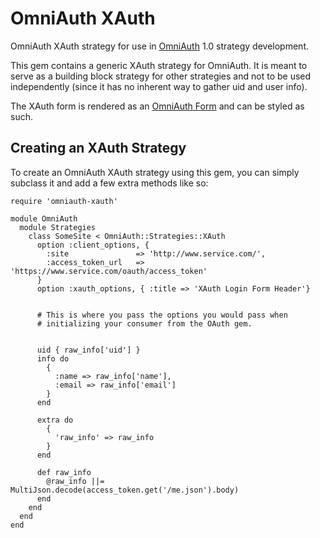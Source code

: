 # OmniAuth XAuth

OmniAuth XAuth strategy for use in [OmniAuth](https://github.com/intridea/omniauth) 1.0 strategy development.

This gem contains a generic XAuth strategy for OmniAuth. It is meant to
serve as a building block strategy for other strategies and not to be
used independently (since it has no inherent way to gather uid and user
info).

The XAuth form is rendered as an [OmniAuth Form](http://rubydoc.info/github/intridea/omniauth/master/OmniAuth/Form)
and can be styled as such.

## Creating an XAuth Strategy

To create an OmniAuth XAuth strategy using this gem, you can simply
subclass it and add a few extra methods like so:

    require 'omniauth-xauth'

    module OmniAuth
      module Strategies
        class SomeSite < OmniAuth::Strategies::XAuth
          option :client_options, {
            :site               => 'http://www.service.com/',
            :access_token_url   => 'https://www.service.com/oauth/access_token'
          }
          option :xauth_options, { :title => 'XAuth Login Form Header'}


          # This is where you pass the options you would pass when
          # initializing your consumer from the OAuth gem.


          uid { raw_info['uid'] }
          info do
            {
              :name => raw_info['name'],
              :email => raw_info['email']
            }
          end

          extra do
            {
              'raw_info' => raw_info
            }
          end

          def raw_info
            @raw_info ||= MultiJson.decode(access_token.get('/me.json').body)
          end
        end
      end
    end
